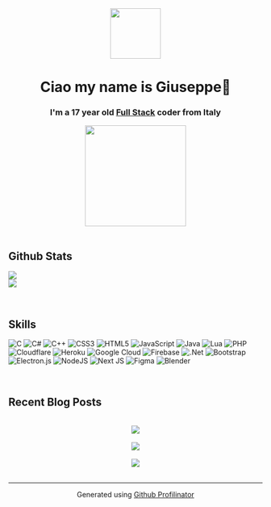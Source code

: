 <div align="center">
<img src="https://media0.giphy.com/media/HwBlFQZFcAoUcPHZdX/giphy.gif?cid=790b76114c1a51694f091e71f9e2c6e38d8c271869c16701&rid=giphy.gif&ct=s" align="center" height="" width="100" />
</div>  
  

# <div align="center">Ciao my name is Giuseppe🥰</div>  
  

### <div align="center">I'm a 17 year old [Full Stack](https://www.w3schools.com/whatis/whatis_fullstack.asp) coder from Italy</div>  
  

<div align="center">
<img src="https://media3.giphy.com/media/WoWm8YzFQJg5i/giphy.gif?cid=ecf05e474990vk6koc311iteootptpx78o5own6e3i9p07ol&rid=giphy.gif&ct=g" align="center" height="" width="200" />
</div>  


<br/>  


## Github Stats  
![](https://github-readme-stats.vercel.app/api?username=GiuseppeAlreadyTaken&theme=nord&hide_border=true&include_all_commits=true&count_private=true)<br/>
![](https://github-readme-stats.vercel.app/api/top-langs/?username=GiuseppeAlreadyTaken&theme=nord&hide_border=true&include_all_commits=true&count_private=true&layout=compact)


<br/>  


## Skills

![C](https://img.shields.io/badge/c-%2300599C.svg?style=flat&logo=c&logoColor=white) ![C#](https://img.shields.io/badge/c%23-%23239120.svg?style=flat&logo=c-sharp&logoColor=white) ![C++](https://img.shields.io/badge/c++-%2300599C.svg?style=flat&logo=c%2B%2B&logoColor=white) ![CSS3](https://img.shields.io/badge/css3-%231572B6.svg?style=flat&logo=css3&logoColor=white) ![HTML5](https://img.shields.io/badge/html5-%23E34F26.svg?style=flat&logo=html5&logoColor=white) ![JavaScript](https://img.shields.io/badge/javascript-%23323330.svg?style=flat&logo=javascript&logoColor=%23F7DF1E) ![Java](https://img.shields.io/badge/java-%23ED8B00.svg?style=flat&logo=java&logoColor=white) ![Lua](https://img.shields.io/badge/lua-%232C2D72.svg?style=flat&logo=lua&logoColor=white) ![PHP](https://img.shields.io/badge/php-%23777BB4.svg?style=flat&logo=php&logoColor=white) ![Cloudflare](https://img.shields.io/badge/Cloudflare-F38020?style=flat&logo=Cloudflare&logoColor=white) ![Heroku](https://img.shields.io/badge/heroku-%23430098.svg?style=flat&logo=heroku&logoColor=white) ![Google Cloud](https://img.shields.io/badge/Google%20Cloud-%234285F4.svg?style=flat&logo=google-cloud&logoColor=white) ![Firebase](https://img.shields.io/badge/firebase-%23039BE5.svg?style=flat&logo=firebase) ![.Net](https://img.shields.io/badge/.NET-5C2D91?style=flat&logo=.net&logoColor=white) ![Bootstrap](https://img.shields.io/badge/bootstrap-%23563D7C.svg?style=flat&logo=bootstrap&logoColor=white) ![Electron.js](https://img.shields.io/badge/Electron-191970?style=flat&logo=Electron&logoColor=white) ![NodeJS](https://img.shields.io/badge/node.js-6DA55F?style=flat&logo=node.js&logoColor=white) ![Next JS](https://img.shields.io/badge/Next-black?style=flat&logo=next.js&logoColor=white) 	![Figma](https://img.shields.io/badge/figma-%23F24E1E.svg?style=flat&logo=figma&logoColor=white) ![Blender](https://img.shields.io/badge/blender-%23F5792A.svg?style=flat&logo=blender&logoColor=white)

<br/>  


## Recent Blog Posts  
  

<br/>  

<div align="center"><img src="https://spotify-github-profile.vercel.app/api/view?uid=zokoa7u84sji77eo7d2uy9x28&cover_image=true&theme=novatorem&show_offline=false&background_color=000000&bar_color=bf94ff&bar_color_cover=false" /></div>  

<br/>  

<div align="center">
<img src="https://komarev.com/ghpvc/?username=GiuseppeAlreadyTaken&&style=flat-square" align="center" />
</div>  
  

<br/>  

<div align="center">
            <a href="https://www.buymeacoffee.com/rishavanand" target="_blank" style="display: inline-block;">
                <img
                    src="https://img.shields.io/badge/Donate-Buy%20Me%20A%20Coffee-orange.svg?style=flat-square&logo=buymeacoffee" 
                    align="center"
                />
            </a></div>
<br />

----
<div align="center">Generated using <a href="https://profilinator.rishav.dev/" target="_blank">Github Profilinator</a></div>
